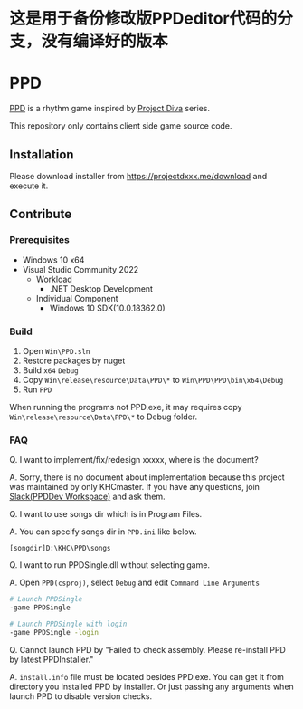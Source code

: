 # 这是用于备份修改版PPDeditor代码的分支，没有编译好的版本

# PPD

[PPD](https://projectdxxx.me/) is a rhythm game inspired by [Project Diva](http://miku.sega.jp/) series.

This repository only contains client side game source code.

## Installation

Please download installer from https://projectdxxx.me/download and execute it.

## Contribute

### Prerequisites

* Windows 10 x64
* Visual Studio Community 2022
  * Workload
    * .NET Desktop Development
  * Individual Component
    * Windows 10 SDK(10.0.18362.0)

### Build

1. Open `Win\PPD.sln`
2. Restore packages by nuget
3. Build `x64` `Debug`
4. Copy `Win\release\resource\Data\PPD\*` to `Win\PPD\PPD\bin\x64\Debug`
5. Run `PPD`

When running the programs not PPD.exe, it may requires copy `Win\release\resource\Data\PPD\*` to Debug folder.

### FAQ

Q. I want to implement/fix/redesign xxxxx, where is the document?

A. Sorry, there is no document about implementation because this project was maintained by only KHCmaster. If you have any questions, join [Slack(PPDDev Workspace)](https://join.slack.com/t/ppddev/shared_invite/enQtNjg0Mzg4NTY1MjcxLWFkOGUzYmFiYjY1NjA2Yjk1ZWUyOTY2OGJkZTI0NmY0NDNiZGRiODVmMTQ0NThjNjkxMTlmYzIzNTkzZGRhZjg) and ask them.

Q. I want to use songs dir which is in Program Files.

A. You can specify songs dir in `PPD.ini` like below.

```
[songdir]D:\KHC\PPD\songs
```

Q. I want to run PPDSingle.dll without selecting game.

A. Open `PPD(csproj)`, select `Debug` and edit `Command Line Arguments`

```sh
# Launch PPDSingle
-game PPDSingle
```

```sh
# Launch PPDSingle with login
-game PPDSingle -login
```

Q. Cannot launch PPD by "Failed to check assembly. Please re-install PPD by latest PPDInstaller."

A. `install.info` file must be located besides PPD.exe. You can get it from directory you installed PPD by installer. Or just passing any arguments when launch PPD to disable version checks.
